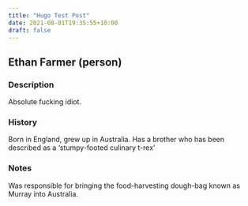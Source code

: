 ```yaml
---
title: "Hugo Test Post"
date: 2021-08-01T19:35:55+10:00
draft: false
---
```


## Ethan Farmer (person)

### Description

Absolute fucking idiot. 


### History

Born in England, grew up in Australia.
Has a brother who has been described as a ‘stumpy-footed culinary t-rex’


### Notes

Was responsible for bringing the food-harvesting dough-bag known as Murray into Australia. 
